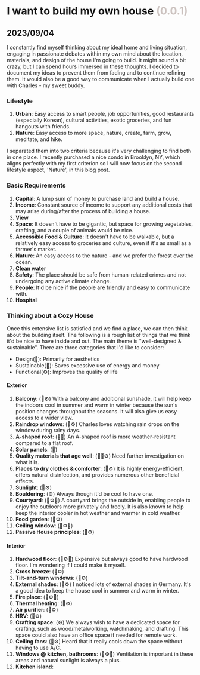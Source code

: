 # I want to build my own house <span style="color:#CDC4C1"> (0.0.1) </span>
## 2023/09/04

I constantly find myself thinking about my ideal home and living situation, engaging in passionate debates within my own mind about the location, materials, and design of the house I'm going to build. It might sound a bit crazy, but I can spend hours immersed in these thoughts. I decided to document my ideas to prevent them from fading and to continue refining them. It would also be a good way to communicate when I actually build one with Charles - my sweet buddy.

### Lifestyle
1. **Urban**: Easy access to smart people, job opportunities, good restaurants (especially Korean), cultural activities, exotic groceries, and fun hangouts with friends.
2. **Nature**: Easy access to more space, nature, create, farm, grow, meditate, and hike.

I separated them into two criteria because it's very challenging to find both in one place. I recently purchased a nice condo in Brooklyn, NY, which aligns perfectly with my first criterion so I will now focus on the second lifestyle aspect, 'Nature', in this blog post.

### Basic Requirements
1. **Capital**: A lump sum of money to purchase land and build a house.
2. **Income**: Constant source of income to support any additional costs that may arise during/after the process of building a house.
3. **View**
4. **Space**: It doesn't have to be gigantic, but space for growing vegetables, crafting, and a couple of animals would be nice.
5. **Accessible Food & Culture**: It doesn't have to be walkable, but a relatively easy access to groceries and culture, even if it's as small as a farmer's market.
6. **Nature**: An easy access to the nature - and we prefer the forest over the ocean.
7. **Clean water**
8. **Safety**: The place should be safe from human-related crimes and not undergoing any active climate change.
9. **People**: It'd be nice if the people are friendly and easy to communicate with.
10. **Hospital**

### Thinking about a Cozy House
Once this extensive list is satisfied and we find a place, we can then think about the building itself. The following is a rough list of things that we think it'd be nice to have inside and out. The main theme is "well-designed & sustainable". There are three categories that I'd like to consider:
- Design(💅): Primarily for aesthetics
- Sustainable(🌳): Saves excessive use of energy and money
- Functional(⚙️): Improves the quality of life

#### Exterior
1. **Balcony**: (🌳⚙️) With a balcony and additional sunshade, it will help keep the indoors cool in summer and warm in winter because the sun's position changes throughout the seasons. It will also give us easy access to a wider view.
2. **Raindrop windows**: (💅⚙️) Charles loves watching rain drops on the window during rainy days.
3. **A-shaped roof**: (💅🌳) An A-shaped roof is more weather-resistant compared to a flat roof.
4. **Solar panels**: (🌳)
5. **Quality materials that age well**: (🌳💅⚙️) Need further investigation on what it is.
6. **Places to dry clothes & comforter**: (🌳⚙️) It is highly energy-efficient, offers natural disinfection, and provides numerous other beneficial effects.
7. **Sunlight**: (🌳⚙️)
8. **Bouldering**: (⚙️) Always though it'd be cool to have one.
9. **Courtyard**: (🌳⚙️💅) A courtyard brings the outside in, enabling people to enjoy the outdoors more privately and freely. It is also known to help keep the interior cooler in hot weather and warmer in cold weather.
10. **Food garden**: (🌳⚙️)
11. **Ceiling window**: (🌳⚙️💅)
12. **Passive House principles**: (🌳⚙️)

#### Interior
1. **Hardwood floor**: (🌳⚙️💅) Expensive but always good to have hardwood floor. I'm wondering if I could make it myself.
2. **Cross breeze**: (🌳⚙️)
3. **Tilt-and-turn windows**: (🌳⚙️)
4. **External shades**: (🌳⚙️) I noticed lots of external shades in Germany. It's a good idea to keep the house cool in summer and warm in winter.
5. **Fire place**: (🌳⚙️💅)
6. **Thermal heating**: (🌳⚙️)
7. **Air purifier**: (🌳⚙️)
8. **HRV**: (🌳⚙️)
9. **Crafting space**: (⚙️) We always wish to have a dedicated space for crafting, such as wood/metalworking, watchmaking, and drafting. This space could also have an office space if needed for remote work.
10. **Ceiling fans**: (🌳⚙️) Heard that it really cools down the space without having to use A/C.
11. **Windows @ kitchen, bathrooms**: (🌳⚙️💅) Ventilation is important in these areas and natural sunlight is always a plus.
12. **Kitchen island**:
